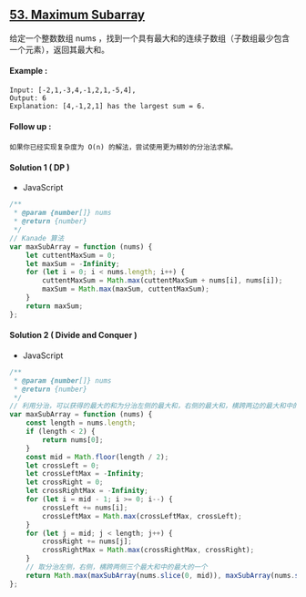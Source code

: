 ## [53. Maximum Subarray](https://leetcode.com/problems/maximum-subarray/)

给定一个整数数组 nums ，找到一个具有最大和的连续子数组（子数组最少包含一个元素），返回其最大和。

#### Example :

```text
Input: [-2,1,-3,4,-1,2,1,-5,4],
Output: 6
Explanation: [4,-1,2,1] has the largest sum = 6.
```

#### Follow up :

```text
如果你已经实现复杂度为 O(n) 的解法，尝试使用更为精妙的分治法求解。
```

#### Solution 1 ( **DP** )

-   JavaScript

```javascript
/**
 * @param {number[]} nums
 * @return {number}
 */
// Kanade 算法
var maxSubArray = function (nums) {
    let cuttentMaxSum = 0;
    let maxSum = -Infinity;
    for (let i = 0; i < nums.length; i++) {
        cuttentMaxSum = Math.max(cuttentMaxSum + nums[i], nums[i]);
        maxSum = Math.max(maxSum, cuttentMaxSum);
    }
    return maxSum;
};
```

#### Solution 2 ( **Divide and Conquer** )

-   JavaScript

```javascript
/**
 * @param {number[]} nums
 * @return {number}
 */
// 利用分治，可以获得的最大的和为分治左侧的最大和，右侧的最大和，横跨两边的最大和中的最大的一个。
var maxSubArray = function (nums) {
    const length = nums.length;
    if (length < 2) {
        return nums[0];
    }
    const mid = Math.floor(length / 2);
    let crossLeft = 0;
    let crossLeftMax = -Infinity;
    let crossRight = 0;
    let crossRightMax = -Infinity;
    for (let i = mid - 1; i >= 0; i--) {
        crossLeft += nums[i];
        crossLeftMax = Math.max(crossLeftMax, crossLeft);
    }
    for (let j = mid; j < length; j++) {
        crossRight += nums[j];
        crossRightMax = Math.max(crossRightMax, crossRight);
    }
    // 取分治左侧，右侧，横跨两侧三个最大和中的最大的一个
    return Math.max(maxSubArray(nums.slice(0, mid)), maxSubArray(nums.slice(mid)), crossLeftMax + crossRightMax);
};
```

